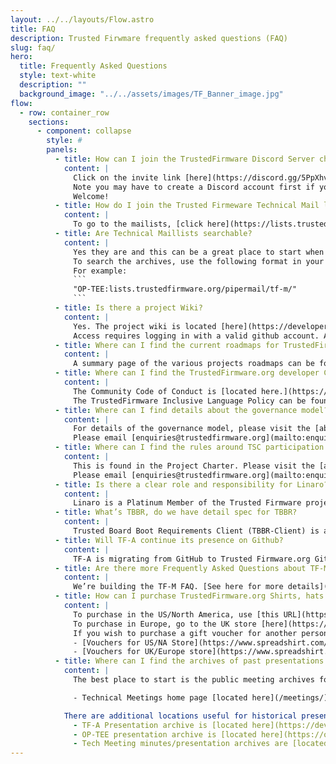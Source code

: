 ```yaml
---
layout: ../../layouts/Flow.astro
title: FAQ
description: Trusted Firwmare frequently asked questions (FAQ)
slug: faq/
hero:
  title: Frequently Asked Questions
  style: text-white
  description: ""
  background_image: "../../assets/images/TF_Banner_image.jpg"
flow:
  - row: container_row
    sections:
      - component: collapse
        style: #
        panels:
          - title: How can I join the TrustedFirmware Discord Server chat channels?
            content: |
              Click on the invite link [here](https://discord.gg/5PpXhvda5p).
              Note you may have to create a Discord account first if you don't already have one.
              Welcome!
          - title: How do I join the Trusted Firmeware Technical Mail lists?
            content: |
              To go to the mailists, [click here](https://lists.trustedfirmware.org/mailman3/lists/?all-lists=&page=1) and choose the list(s) you wish to subscribe. The Archives are available as a resource here as well.
          - title: Are Technical Maillists searchable?
            content: |
              Yes they are and this can be a great place to start when you may be stuck.
              To search the archives, use the following format in your google search engine `"<search string>:<TF Domain of Interest>"`
              For example:
              ```
              "OP-TEE:lists.trustedfirmware.org/pipermail/tf-m/"
              ```
          - title: Is there a project Wiki?
            content: |
              Yes. The project wiki is located [here](https://developer.trustedfirmware.org/w/).
              Access requires logging in with a valid github account. Additional access provided to members as needed.
          - title: Where can I find the current roadmaps for TrustedFirmware.org projects?
            content: |
              A summary page of the various projects roadmaps can be found [here](https://developer.trustedfirmware.org/w/roadmaps/). All members are encouraged to contribute to the roadmap here with either change requests or their own planned contributions.
          - title: Where can I find the TrustedFirmware.org developer Community Code of Conduct?
            content: |
              The Community Code of Conduct is [located here.](https://developer.trustedfirmware.org/w/collaboration/community_guidelines/community_code_of_conduct/)
              The TrustedFirmware Inclusive Language Policy can be found [here.](https://developer.trustedfirmware.org/w/collaboration/community_guidelines/community_inclusive_language/)
          - title: Where can I find details about the governance model? Where can I find details about membership?
            content: |
              For details of the governance model, please visit the [about->join](/join/) page of this website and click on the downloadable current version of the Charter.
              Please email [enquiries@trustedfirmware.org](mailto:enquiries@trustedfirmware.org) for any questions regarding membership.
          - title: Where can I find the rules around TSC participation and voting?
            content: |
              This is found in the Project Charter. Please visit the [about->join](/join/) page of this website and click on the downloadable current version of the Charter for details.
              Please email [enquiries@trustedfirmware.org](mailto:enquiries@trustedfirmware.org) for any questions regarding membership.
          - title: Is there a clear role and responsibility for Linaro?
            content: |
              Linaro is a Platinum Member of the Trusted Firmware project and provides governance, hosting and other services.
          - title: What’s TBBR, do we have detail spec for TBBR?
            content: |
              Trusted Board Boot Requirements Client (TBBR-Client) is an Arm specification that defines the basic requirements implemented by TF-A for Trusted Boot. It can be found [at this link](https://developer.arm.com/documentation/den0006/latest).
          - title: Will TF-A continue its presence on Github?
            content: |
              TF-A is migrating from GitHub to Trusted Firmware.org Git and Gerrit repositories. Details on the migration plan can be found [here](https://github.com/ARM-software/tf-issues/issues/681).
          - title: Are there more Frequently Asked Questions about TF-M?
            content: |
              We’re building the TF-M FAQ. [See here for more details](https://developer.trustedfirmware.org/ponder/query/all/)
          - title: How can I purchase TrustedFirmware.org Shirts, hats and other gear?
            content: |
              To purchase in the US/North America, use [this URL](https://trustedfirmware.myspreadshop.com/)
              To purchase in Europe, go to the UK store [here](https://trustedfirmwareorg.myspreadshop.co.uk/)
              If you wish to purchase a gift voucher for another person, use the following links:
              - [Vouchers for US/NA Store](https://www.spreadshirt.com/custom/gifts/gift-cards)
              - [Vouchers for UK/Europe store](https://www.spreadshirt.net/personalised/gifts/gift-voucher)
          - title: Where can I find the archives of past presentations and meeting archives?
            content: |
              The best place to start is the public meeting archives for multiple TrustedFirmware projects. These often include recorded technical meetings enabling content review at the convenience of the listener.

              - Technical Meetings home page [located here](/meetings/)

            There are additional locations useful for historical presentation/meeting archives located here:
              - TF-A Presentation archive is [located here](https://developer.trustedfirmware.org/w/tf_a/)
              - OP-TEE presentation archive is [located here](https://optee.readthedocs.io/en/latest/general/presentations.html)
              - Tech Meeting minutes/presentation archives are [located here](/meetings/)
---
```

